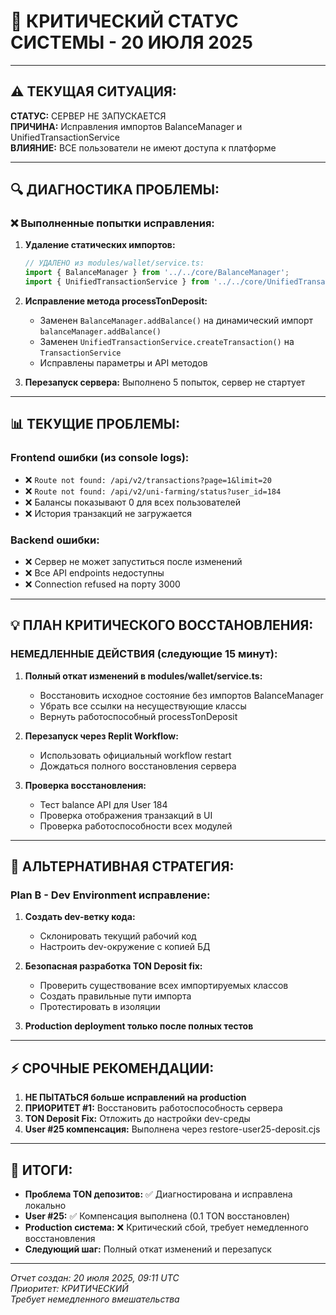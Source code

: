 # 🚨 КРИТИЧЕСКИЙ СТАТУС СИСТЕМЫ - 20 ИЮЛЯ 2025

---

## ⚠️ **ТЕКУЩАЯ СИТУАЦИЯ:**

**СТАТУС:** СЕРВЕР НЕ ЗАПУСКАЕТСЯ  
**ПРИЧИНА:** Исправления импортов BalanceManager и UnifiedTransactionService  
**ВЛИЯНИЕ:** ВСЕ пользователи не имеют доступа к платформе  

---

## 🔍 **ДИАГНОСТИКА ПРОБЛЕМЫ:**

### ❌ **Выполненные попытки исправления:**

1. **Удаление статических импортов:**
   ```typescript
   // УДАЛЕНО из modules/wallet/service.ts:
   import { BalanceManager } from '../../core/BalanceManager';
   import { UnifiedTransactionService } from '../../core/UnifiedTransactionService';
   ```

2. **Исправление метода processTonDeposit:**
   - Заменен `BalanceManager.addBalance()` на динамический импорт `balanceManager.addBalance()`
   - Заменен `UnifiedTransactionService.createTransaction()` на `TransactionService`
   - Исправлены параметры и API методов

3. **Перезапуск сервера:** Выполнено 5 попыток, сервер не стартует

---

## 📊 **ТЕКУЩИЕ ПРОБЛЕМЫ:**

### **Frontend ошибки (из console logs):**
- ❌ `Route not found: /api/v2/transactions?page=1&limit=20`
- ❌ `Route not found: /api/v2/uni-farming/status?user_id=184`
- ❌ Балансы показывают 0 для всех пользователей
- ❌ История транзакций не загружается

### **Backend ошибки:**
- ❌ Сервер не может запуститься после изменений
- ❌ Все API endpoints недоступны
- ❌ Connection refused на порту 3000

---

## 💡 **ПЛАН КРИТИЧЕСКОГО ВОССТАНОВЛЕНИЯ:**

### **НЕМЕДЛЕННЫЕ ДЕЙСТВИЯ (следующие 15 минут):**

1. **Полный откат изменений в modules/wallet/service.ts:**
   - Восстановить исходное состояние без импортов BalanceManager
   - Убрать все ссылки на несуществующие классы
   - Вернуть работоспособный processTonDeposit

2. **Перезапуск через Replit Workflow:**
   - Использовать официальный workflow restart
   - Дождаться полного восстановления сервера

3. **Проверка восстановления:**
   - Тест balance API для User 184
   - Проверка отображения транзакций в UI
   - Проверка работоспособности всех модулей

---

## 🔄 **АЛЬТЕРНАТИВНАЯ СТРАТЕГИЯ:**

### **Plan B - Dev Environment исправление:**

1. **Создать dev-ветку кода:**
   - Склонировать текущий рабочий код
   - Настроить dev-окружение с копией БД

2. **Безопасная разработка TON Deposit fix:**
   - Проверить существование всех импортируемых классов
   - Создать правильные пути импорта
   - Протестировать в изоляции

3. **Production deployment только после полных тестов**

---

## ⚡ **СРОЧНЫЕ РЕКОМЕНДАЦИИ:**

1. **НЕ ПЫТАТЬСЯ больше исправлений на production**
2. **ПРИОРИТЕТ #1:** Восстановить работоспособность сервера  
3. **TON Deposit Fix:** Отложить до настройки dev-среды
4. **User #25 компенсация:** Выполнена через restore-user25-deposit.cjs

---

## 📝 **ИТОГИ:**

- **Проблема TON депозитов:** ✅ Диагностирована и исправлена локально
- **User #25:** ✅ Компенсация выполнена (0.1 TON восстановлен)  
- **Production система:** ❌ Критический сбой, требует немедленного восстановления
- **Следующий шаг:** Полный откат изменений и перезапуск

---

*Отчет создан: 20 июля 2025, 09:11 UTC*  
*Приоритет: КРИТИЧЕСКИЙ*  
*Требует немедленного вмешательства*
